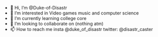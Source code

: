 - 👋 Hi, I’m @Duke-of-Disastr
- 👀 I’m interested in Video games music and computer science
- 🌱 I’m currently learning college core
- 💞️ I’m looking to collaborate on (nothing atm)
- 📫 How to reach me insta @duke_of_disastr twitter: @disastr_caster

<!---
Duke-of-Disastr/Duke-of-Disastr is a ✨ special ✨ repository because its `README.md` (this file) appears on your GitHub profile.
You can click the Preview link to take a look at your changes.
--->
